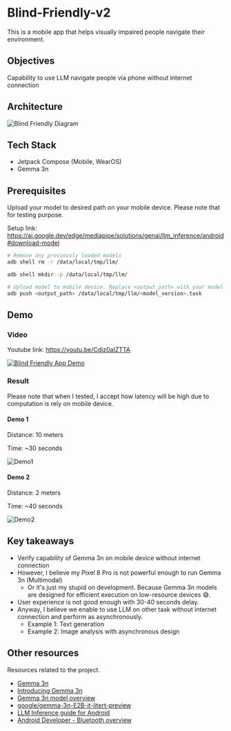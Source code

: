 # Blind-Friendly-v2

This is a mobile app that helps visually impaired people navigate their environment.

## Objectives

Capability to use LLM navigate people via phone without internet connection

## Architecture

![Blind Friendly Diagram](./pictures/solutions-diagram.jpg)

## Tech Stack

- Jetpack Compose (Mobile, WearOS)
- Gemma 3n

## Prerequisites

Upload your model to desired path on your mobile device. Please note that for testing purpose.

Setup link: https://ai.google.dev/edge/mediapipe/solutions/genai/llm_inference/android#download-model

```bash
# Remove any previously loaded models
adb shell rm -r /data/local/tmp/llm/

adb shell mkdir -p /data/local/tmp/llm/

# Upload model to mobile device. Replace <output_path> with your model path and <model_version> with your model version
adb push <output_path> /data/local/tmp/llm/<model_version>.task
```

## Demo

### Video

Youtube link: https://youtu.be/Cdiz0aIZTTA

[![Blind Friendly App Demo](https://img.youtube.com/vi/Cdiz0aIZTTA/maxresdefault.jpg)](https://youtu.be/Cdiz0aIZTTA)

### Result

Please note that when I tested, I accept how latency will be high due to computation is rely on mobile device.

#### Demo 1

Distance: 10 meters

Time: ~30 seconds

![Demo1](./pictures/Demo1.png)

#### Demo 2

Distance: 2 meters

Time: ~40 seconds

![Demo2](./pictures/Demo2.png)

## Key takeaways

- Verify capability of Gemma 3n on mobile device without internet connection
- However, I believe my Pixel 8 Pro is not powerful enough to run Gemma 3n (Multimodal)
  - Or it's just my stupid on development. Because Gemma 3n models are designed for efficient execution on low-resource devices 😅.
- User experience is not good enough with 30-40 seconds delay.
- Anyway, I believe we enable to use LLM on other task without internet connection and perform as asynchronously.
  - Example 1: Text generation
  - Example 2: Image analysis with asynchronous design

## Other resources

Resources related to the project.

- [Gemma 3n](https://deepmind.google/models/gemma/gemma-3n/)
- [Introducing Gemma 3n](https://developers.googleblog.com/en/introducing-gemma-3n/)
- [Gemma 3n model overview](https://ai.google.dev/gemma/docs/gemma-3n)
- [google/gemma-3n-E2B-it-litert-preview](https://huggingface.co/google/gemma-3n-E2B-it-litert-preview)
- [LLM Inference guide for Android](https://ai.google.dev/edge/mediapipe/solutions/genai/llm_inference/android)
- [Android Developer - Bluetooth overview](https://developer.android.com/develop/connectivity/bluetooth)